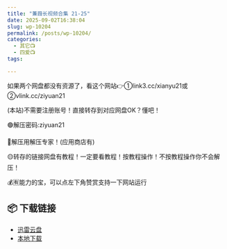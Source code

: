 ```yaml
---
title: "蒹葭长视频合集 21-25"
date: 2025-09-02T16:38:04
slug: wp-10204
permalink: /posts/wp-10204/
categories:
  - 其它📺
  - 四爱📺
tags:

---
```


如果两个网盘都没有资源了，看这个网站👉①link3.cc/xianyu21或②vlink.cc/ziyuan21

(本站)不需要注册账号！直接转存到对应网盘OK？懂吧！

🟢解压密码:ziyuan21

🔵解压用解压专家！(应用商店有)

🟡转存的链接网盘有教程！一定要看教程！按教程操作！不按教程操作你不会解压！

💰🈶能力的宝，可以点左下角赞赏支持一下网站运行

## 📦 下载链接
- [迅雷云盘](https://blziyuan21.com/pay-download/10204?key=1790a1b0ca&down_id=0)
- [本地下载](https://blziyuan21.com/pay-download/10204?key=1790a1b0ca&down_id=1)

